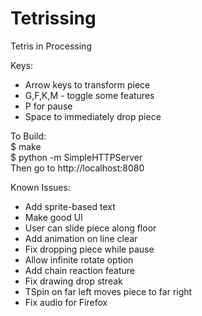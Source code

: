 Tetrissing
==========

Tetris in Processing

Keys:
 - Arrow keys to transform piece
 - G,F,K,M - toggle some features
 - P for pause
 - Space to immediately drop piece

To Build:  
 $ make  
 $ python -m SimpleHTTPServer  
Then go to http://localhost:8080 

Known Issues:
 - Add sprite-based text
 - Make good UI
 - User can slide piece along floor
 - Add animation on line clear
 - Fix dropping piece while pause
 - Allow infinite rotate option
 - Add chain reaction feature
 - Fix drawing drop streak
 - TSpin on far left moves piece to far right
 - Fix audio for Firefox
